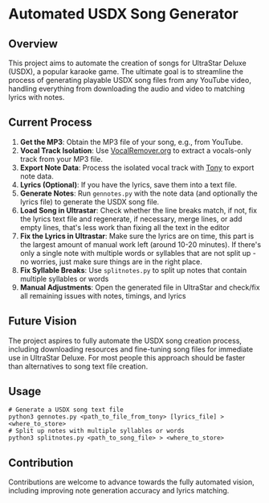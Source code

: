 # Automated USDX Song Generator

## Overview
This project aims to automate the creation of songs for UltraStar Deluxe (USDX), a popular karaoke game. The ultimate goal is to streamline the process of generating playable USDX song files from any YouTube video, handling everything from downloading the audio and video to matching lyrics with notes.

## Current Process
1. **Get the MP3**: Obtain the MP3 file of your song, e.g., from YouTube.
2. **Vocal Track Isolation**: Use [VocalRemover.org](https://vocalremover.org/) to extract a vocals-only track from your MP3 file.
3. **Export Note Data**: Process the isolated vocal track with [Tony](https://code.soundsoftware.ac.uk/projects/tony/files) to export note data.
4. **Lyrics (Optional)**: If you have the lyrics, save them into a text file.
5. **Generate Notes**: Run `gennotes.py` with the note data (and optionally the lyrics file) to generate the USDX song file.
6. **Load Song in Ultrastar**: Check whether the line breaks match, if not, fix the lyrics text file and regenerate, if necessary, merge lines, or add empty lines, that's less work than fixing all the text in the editor
7. **Fix the Lyrics in Ultrastar**: Make sure the lyrics are on time, this part is the largest amount of manual work left (around 10-20 minutes). If there's only a single note with multiple words or syllables that are not split up - no worries, just make sure things are in the right place.
8. **Fix Syllable Breaks**: Use `splitnotes.py` to split up notes that contain multiple syllables or words
9. **Manual Adjustments**: Open the generated file in UltraStar and check/fix all remaining issues with notes, timings, and lyrics

## Future Vision
The project aspires to fully automate the USDX song creation process, including downloading resources and fine-tuning song files for immediate use in UltraStar Deluxe.
For most people this approach should be faster than alternatives to song text file creation.

## Usage
```
# Generate a USDX song text file
python3 gennotes.py <path_to_file_from_tony> [lyrics_file] > <where_to_store>
# Split up notes with multiple syllables or words
python3 splitnotes.py <path_to_song_file> > <where_to_store>
```

## Contribution
Contributions are welcome to advance towards the fully automated vision, including improving note generation accuracy and lyrics matching.

